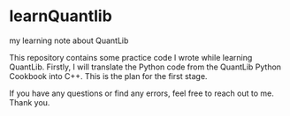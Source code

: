 # learnQuantlib
my learning note about QuantLib

This repository contains some practice code I wrote while learning QuantLib. Firstly, I will translate the Python code from the QuantLib Python Cookbook into C++. This is the plan for the first stage.

If you have any questions or find any errors, feel free to reach out to me. Thank you.
